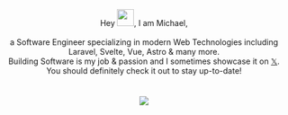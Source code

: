 <div align="center">
  Hey <img src="https://raw.githubusercontent.com/MartinHeinz/MartinHeinz/master/wave.gif" height="30px" width="30px">, I am Michael,
</div>
<br />
<div align="center">
  a Software Engineer specializing in modern Web Technologies including Laravel, Svelte, Vue, Astro & many more.
  <br />
  Building Software is my job & passion and I sometimes showcase it on <a href="https://x.com/michaelsiemin">𝕏</a>.
  <br />
  You should definitely check it out to stay up-to-date!
</div>
<br />
<div align="center" style="margin-top: 20px;">
  <img src="https://github-readme-streak-stats.herokuapp.com?user=1camou&theme=dark&hide_border=true" />
</div>
